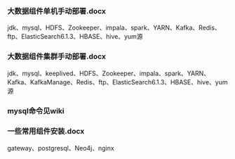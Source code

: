 ### 大数据组件单机手动部署.docx
jdk、mysql、HDFS、Zookeeper、impala、spark、YARN、Kafka、Redis、ftp、ElasticSearch6.1.3、HBASE、hive、yum源
### 大数据组件集群手动部署.docx
jdk、mysql、keeplived、HDFS、Zookeeper、impala、spark、YARN、Kafka、KafkaManage、Redis、ftp、ElasticSearch6.1.3、HBASE、hive、yum源
### mysql命令见wiki
### 一些常用组件安装.docx
gateway、postgresql、Neo4j、nginx
